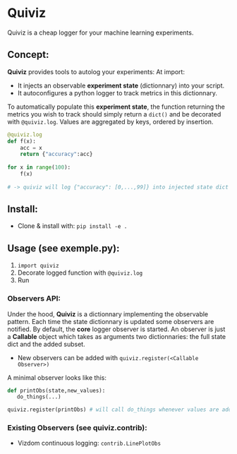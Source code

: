 # Quiviz

Quiviz is a cheap logger for your machine learning experiments.

## Concept:
**Quiviz** provides tools to autolog your experiments:
At import:
- It injects an observable **experiment state** (dictionnary) into your script.
- It autoconfigures a python logger to track metrics in this dictionnary.

To automatically populate this **experiment state**, the function returning the metrics you wish to track should simply return a `dict()` and be decorated with `@quiviz.log`. Values are aggregated by keys, ordered by insertion. 


```python
@quiviz.log
def f(x):
    acc = x
    return {"accuracy":acc}
    
for x in range(100):
    f(x)
    
# -> quiviz will log {"accuracy": [0,...,99]} into injected state dict quiviz.quiviz._quiviz_shared_state
```


## Install:
- Clone & install with: `pip install -e .`

## Usage (see exemple.py):

1. `import quiviz`
2. Decorate logged function with `@quiviz.log`
3. Run



### Observers API:

Under the hood, **Quiviz** is a dictionnary implementing the observable pattern. Each time the state dictionnary is updated some observers are notified. By default, the **core** logger observer is started. An observer is just a **Callable** object which takes as arguments two dictionnaries: the full state dict and the added subset.

- New observers can be added with `quiviz.register(<Callable Observer>)`

A minimal observer looks like this:
```python
def printObs(state,new_values):
   do_things(...)

quiviz.register(printObs) # will call do_things whenever values are added to quiviz observable dict.
```


### Existing Observers (see quiviz.contrib):
- Vizdom continuous logging: `contrib.LinePlotObs`



